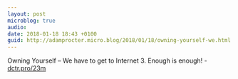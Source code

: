 ```yaml
---
layout: post
microblog: true
audio: 
date: 2018-01-18 18:43 +0100
guid: http://adamprocter.micro.blog/2018/01/18/owning-yourself-we.html
---
```

Owning Yourself – We have to get to Internet 3. Enough is enough! - [dctr.pro/23m](http://dctr.pro/23m) 
